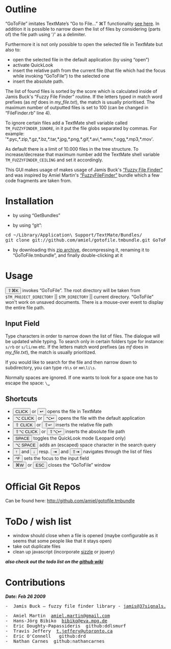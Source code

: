 # Outline #

“GoToFile” imitates TextMate’s “Go to File…” ⌘T functionality [see here](http://manual.macromates.com/en/working_with_multiple_files#moving_between_files_with_grace). In addition it is possible to narrow down the list of files by considering (parts of) the file path using '/' as a delimiter. 

Furthermore it is not only possible to open the selected file in TextMate but also to:

* open the selected file in the default application (by using “open”)
* activate QuickLook
* insert the relative path from the current file (that file which had the focus while invoking “GoToFile”) to the selected one
* insert the absolute path.

The list of found files is sorted by the score which is calculated inside of Jamis Buck's “Fuzzy File Finder” routine. If the letters typed in match word prefixes (as _mf_ does in _my\_file.txt_), the match is usually prioritised. The maximum number of outputted files is set to 100 (can be changed in “FileFinder.rb” line 4).

To ignore certain files add a TextMate shell variable called `TM_FUZZYFINDER_IGNORE`, in it put the file globs separated by commas. For example: '\*.pyc,\*.zip,\*.gz,\*.bz,\*.tar,\*.jpg,\*.png,\*.gif,\*.avi,\*.wmv,\*.ogg,\*.mp3,\*.mov'.

As default there is a limit of 10.000 files in the tree structure. To increase/decrease that maximum number add the TextMate shell variable `TM_FUZZYFINDER_CEILING` and set it accordingly.

This GUI makes usage of makes usage of Jamis Buck's [“Fuzzy File Finder”](http://github.com/jamis/fuzzy_file_finder) and was inspired by Amiel Martin's [“FuzzyFileFinder”](http://github.com/amiel/gotofile.tmbundle/tree/amiels_original) bundle which a few code fragments are taken from.

# Installation #

* by using “GetBundles”

* by using “git”:

<pre>cd ~/Library/Application\ Support/TextMate/Bundles/
git clone git://github.com/amiel/gotofile.tmbundle.git GoToFile.tmbundle
</pre>

* by downloading this [zip archive](http://github.com/amiel/gotofile.tmbundle/zipball/master), decompressing it, renaming it to “GoToFile.tmbundle”, and finally double-clicking at it

# Usage #

<button>⇧⌘K</button> invokes “GoToFile”. The root directory will be taken from `$TM_PROJECT_DIRECTORY` || `$TM_DIRECTORY` || current directory. “GoToFile” won't work on unsaved documents. There is a mouse-over event to display the entire file path.


## Input Field ##

Type characters in order to narrow down the list of files. The dialogue will be updated while typing. To search only in certain folders type for instance: `s/rb` or `s/li/mm` etc. If the letters match word prefixes (as _mf_ does in _my\_file.txt_), the match is usually prioritized.

If you would like to search for the file and then narrow down to subdirectory, you can type `rb\s` or `mm\li\s`.

Normally spaces are ignored. If one wants to look for a space one has to escape the space: `\␣`

## Shortcuts ##

* <button>CLICK</button> or <button>&#x21A9;</button> opens the file in TextMate
* <button>⌥ CLICK</button> or <button>⌥&#x21A9;</button> opens the file with the default application
* <button>⇧ CLICK</button> or <button>⇧&#x21A9;</button> inserts the relative file path
* <button>⇧⌥ CLICK</button> or <button>⇧⌥&#x21A9;</button> inserts the absolute file path
* <button>SPACE</button> toggles the QuickLook mode (Leopard only)
* <button>⌥ SPACE</button> adds an (escaped) space character in the search query
* <button>↑</button> and <button>↓</button> resp. <button>⇥</button> and <button>⇧⇥</button> navigates through the list of files
* <button>^F</button> sets the focus to the input field
* <button>⌘W</button> or <button>ESC</button> closes the “GoToFile” window

# Official Git Repos #

Can be found here: http://github.com/amiel/gotofile.tmbundle

# ToDo / wish list #

* window should close when a file is opened (maybe configurable as it seems that some people like that it stays open)
* take out duplicate files
* clean up javascript (incorporate [sizzle](http://sizzlejs.com/) or jquery)

***also check out the todo list on the [github wiki](http://wiki.github.com/amiel/gotofile.tmbundle/todo)***

# Contributions #

***Date: Feb 26 2009***
<pre>
-  Jamis Buck &mdash; fuzzy_file_finder library - <a href="mailto:jamis@37signals.com">jamis@37signals.com </a>
</pre>
<pre>
-  Amiel Martin&nbsp;&nbsp;<a href="mailto:amiel.martin@gmail.com">amiel.martin@gmail.com</a>
-  Hans-Jörg Bibiko&nbsp;&nbsp;<a href="mailto:bibiko@eva.mpg.de">bibiko@eva.mpg.de</a>
-  Eric Doughty-Papassideris&nbsp;&nbsp;github:ddlsmurf
-  Travis Jeffery&nbsp;&nbsp;<a href="mailto:t.jeffery@utoronto.ca">t.jeffery@utoronto.ca</a>
-  Eric O'Connell &nbsp;&nbsp;github:drd
-  Nathan Carnes&nbsp;&nbsp;github:nathancarnes
</pre>
